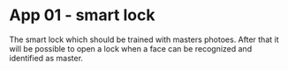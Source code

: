 # App 01 - smart lock

The smart lock which should be trained with masters photoes. After that it will be possible to open a lock when a face can be recognized and identified as master.